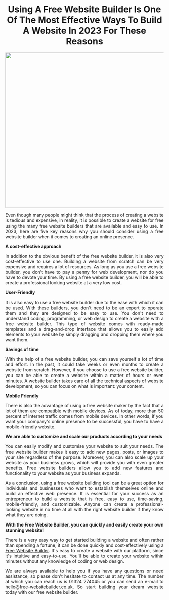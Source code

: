 <h1 style="text-align: center;"><strong>Using A Free Website Builder Is One Of The Most Effective Ways To Build A Website In 2023 For These Reasons</strong></h1>
<p style="text-align: justify;"><img src="https://64.media.tumblr.com/0abf192511cf02e0f6275114a50c7b8e/112381dcd799db90-8a/s1280x1920/15b47ef6a2e1e27fe54fa6f1846e6071eb66649e.jpg" alt="" width="740" height="494" /></p>
<p style="text-align: justify;"><span style="font-weight: 400;">Even though many people might think that the process of creating a website is tedious and expensive, in reality, it is possible to create a website for free using the many free website builders that are available and easy to use. In 2023, here are five key reasons why you should consider using a free website builder when it comes to creating an online presence.</span></p>
<p style="text-align: justify;"><strong>A cost-effective approach</strong></p>
<p style="text-align: justify;"><span style="font-weight: 400;">In addition to the obvious benefit of the free website builder, it is also very cost-effective to use one. Building a website from scratch can be very expensive and requires a lot of resources. As long as you use a free website builder, you don't have to pay a penny for web development, nor do you have to devote your time. By using a free website builder, you will be able to create a professional looking website at a very low cost.</span></p>
<p style="text-align: justify;"><strong>User-Friendly</strong></p>
<p style="text-align: justify;"><span style="font-weight: 400;">It is also easy to use a free website builder due to the ease with which it can be used. With these builders, you don't need to be an expert to operate them and they are designed to be easy to use. You don't need to understand coding, programming, or web design to create a website with a free website builder. This type of website comes with ready-made templates and a drag-and-drop interface that allows you to easily add elements to your website by simply dragging and dropping them where you want them.</span></p>
<p style="text-align: justify;"><strong>Savings of time</strong></p>
<p style="text-align: justify;"><span style="font-weight: 400;">With the help of a free website builder, you can save yourself a lot of time and effort. In the past, it could take weeks or even months to create a website from scratch. However, if you choose to use a free website builder, you can be able to create a website within a matter of hours or even minutes. A website builder takes care of all the technical aspects of website development, so you can focus on what is important: your content.</span></p>
<p style="text-align: justify;"><strong>Mobile Friendly</strong></p>
<p style="text-align: justify;"><span style="font-weight: 400;">There is also the advantage of using a free website maker by the fact that a lot of them are compatible with mobile devices. As of today, more than 50 percent of internet traffic comes from mobile devices. In other words, if you want your company's online presence to be successful, you have to have a mobile-friendly website.</span></p>
<p style="text-align: justify;"><strong>We are able to customize and scale our products according to your needs</strong></p>
<p style="text-align: justify;"><span style="font-weight: 400;">You can easily modify and customise your website to suit your needs. The free website builder makes it easy to add new pages, posts, or images to your site regardless of the purpose. Moreover, you can also scale up your website as your business grows, which will provide you with even greater benefits. Free website builders allow you to add new features and functionality to your website as your business expands.</span></p>
<p style="text-align: justify;"><span style="font-weight: 400;">As a conclusion, using a free website building tool can be a great option for individuals and businesses who want to establish themselves online and build an effective web presence. It is essential for your success as an entrepreneur to build a website that is free, easy to use, time-saving, mobile-friendly, and customizable. Anyone can create a professional-looking website in no time at all with the right website builder if they know what they are doing.</span></p>
<p style="text-align: justify;"><strong>With the Free Website Builder, you can quickly and easily create your own stunning website!</strong></p>
<p style="text-align: justify;"><span style="font-weight: 400;">There is a very easy way to get started building a website and often rather than spending a fortune, it can be done quickly and cost-effectively using a </span><a href="https://free-websitebuilder.co.uk"><span style="font-weight: 400;">Free Website Builder</span></a><span style="font-weight: 400;">. It's easy to create a website with our platform, since it's intuitive and easy-to-use. You'll be able to create your website within minutes without any knowledge of coding or web design.</span></p>
<p style="text-align: justify;"><span style="font-weight: 400;">We are always available to help you if you have any questions or need assistance, so please don't hesitate to contact us at any time. The number at which you can reach us is 01324 274045 or you can send an e-mail to hello@free-websitebuilder.co.uk. So start building your dream website today with our free website builder.</span></p>
